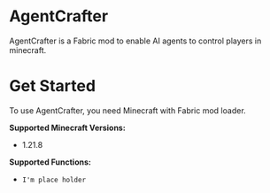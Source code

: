 # AgentCrafter
AgentCrafter is a Fabric mod to enable AI agents to control players in minecraft. 

# Get Started
To use AgentCrafter, you need Minecraft with Fabric mod loader.

**Supported Minecraft Versions:**
- 1.21.8

**Supported Functions:**
- `I'm place holder`

